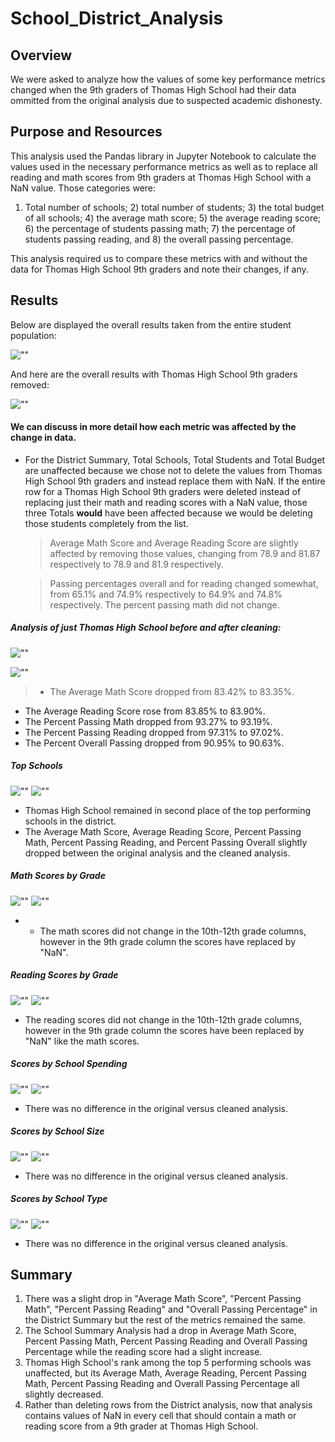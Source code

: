 # School_District_Analysis
## Overview
We were asked to analyze how the values of some key performance metrics changed when the 9th graders of Thomas High School had their data ommitted from the original analysis due to suspected academic dishonesty.

## Purpose and Resources
This analysis used the Pandas library in Jupyter Notebook to calculate the values used in the necessary performance metrics as well as to replace all reading and math scores from 9th graders at Thomas High School with a NaN value. Those categories were:

1) Total number of schools; 2) total number of students; 3) the total budget of all schools; 4) the average math score; 5) the average reading score; 6) the percentage of students passing math; 7) the percentage of students passing reading, and 8) the overall passing percentage. 

This analysis required us to compare these metrics with and without the data for Thomas High School 9th graders and note their changes, if any.

## Results

Below are displayed the overall results taken from the entire student population:

![""](Resources/Old_district_summary.PNG)

And here are the overall results with Thomas High School 9th graders removed:

![""](Resources/Cleaned_district_summary.PNG)

#### We can discuss in more detail how each metric was affected by the change in data.

  - For the District Summary, Total Schools, Total Students and Total Budget are unaffected because we chose not to delete the values from Thomas High School 9th graders and instead replace them with NaN. If the entire row for a Thomas High School 9th graders were deleted instead of replacing just their math and reading scores with a NaN value, those three Totals **would** have been affected because we would be deleting those students completely from the list. 

      > Average Math Score and Average Reading Score are slightly affected by removing those values, changing from 78.9 and 81.87 respectively to 78.9 and 81.9 respectively.

      > Passing percentages overall and for reading changed somewhat, from 65.1% and 74.9% respectively to 64.9% and 74.8% respectively. The percent passing math did not change.

##### Analysis of just Thomas High School before and after cleaning:
![""](Resources/thomas_school_analysis_old.JPG)

![""](Resources/thomas_school_analysis_cleaned.JPG)

  > - The Average Math Score dropped from 83.42% to 83.35%.
  - The Average Reading Score rose from 83.85% to 83.90%.
  - The Percent Passing Math dropped from 93.27% to 93.19%.
  - The Percent Passing Reading dropped from 97.31% to 97.02%.
  - The Percent Overall Passing dropped from 90.95% to 90.63%.
 
 ##### Top Schools
 ![""](Resources/top_schools_old.JPG)
 ![""](Resources/top_schools_cleaned.JPG)
 
 - Thomas High School remained in second place of the top performing schools in the district.
 - The Average Math Score, Average Reading Score, Percent Passing Math, Percent Passing Reading, and Percent Passing Overall
slightly dropped between the original analysis and the cleaned analysis.

##### Math Scores by Grade
![""](Resources/math_scores_by_grade_old.JPG)
![""](Resources/math_scores_by_grade_cleaned.JPG)

 - - The math scores did not change in the 10th-12th grade columns, however in the 9th grade column the scores 
have replaced by "NaN".

##### Reading Scores by Grade
![""](Resources/reading_scores_by_grade_old.JPG)
![""](Resources/reading_scores_by_grade_cleaned.JPG)

- The reading scores did not change in the 10th-12th grade columns, however in the 9th grade column the scores 
have been replaced by "NaN" like the math scores.

##### Scores by School Spending
![""](Resources/scores_by_school_spending_old.JPG)
![""](Resources/scores_by_school_spending_cleaned.JPG)

 - There was no difference in the original versus cleaned analysis.

##### Scores by School Size
![""](Resources/scores_by_school_size_old.JPG)
![""](Resources/scores_by_school_size_cleaned.JPG)

- There was no difference in the original versus cleaned analysis.

##### Scores by School Type
![""](Resources/type_summary_old.JPG)
![""](Resources/type_summary_cleaned.JPG)

- There was no difference in the original versus cleaned analysis. 

## Summary

1. There was a slight drop in "Average Math Score", "Percent Passing Math", "Percent Passing Reading" and "Overall Passing Percentage" in the District Summary but the rest of the metrics remained the same.
2. The School Summary Analysis had a drop in Average Math Score, Percent Passing Math, Percent Passing Reading and Overall Passing Percentage while the reading score had a slight increase.
3. Thomas High School's rank among the top 5 performing schools was unaffected, but its Average Math, Average Reading, Percent Passing Math, Percent Passing Reading and Overall Passing Percentage all slightly decreased.
4. Rather than deleting rows from the District analysis, now that analysis contains values of NaN in every cell that should contain a math or reading score from a 9th grader at Thomas High School.  



